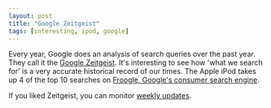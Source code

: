 ```yaml
---
layout: post
title: "Google Zeitgeist"
tags: [interesting, ipod, google]
---
```


Every year, Google does an analysis of search queries over the past year. They call it the [Google Zeitgeist](http://www.google.com/press/zeitgeist2005.html). It's interesting to see how 'what we search for' is a very accurate historical record of our times. The Apple iPod takes up 4 of the top 10 searches on [Froogle, Google's consumer search engine](http://www.froogle.com).

If you liked Zeitgeist, you can monitor [weekly updates](http://www.google.com/intl/en/press/zeitgeist.html).
